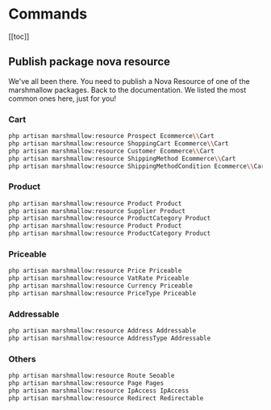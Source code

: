 # Commands

[[toc]]

## Publish package nova resource
We've all been there. You need to publish a Nova Resource of one of the marshmallow packages. Back to the documentation. We listed the most common ones here, just for you!

### Cart
```bash
php artisan marshmallow:resource Prospect Ecommerce\\Cart
php artisan marshmallow:resource ShoppingCart Ecommerce\\Cart
php artisan marshmallow:resource Customer Ecommerce\\Cart
php artisan marshmallow:resource ShippingMethod Ecommerce\\Cart
php artisan marshmallow:resource ShippingMethodCondition Ecommerce\\Cart
```

### Product
```bash
php artisan marshmallow:resource Product Product
php artisan marshmallow:resource Supplier Product
php artisan marshmallow:resource ProductCategory Product
php artisan marshmallow:resource Product Product
php artisan marshmallow:resource ProductCategory Product
```

### Priceable
```bash
php artisan marshmallow:resource Price Priceable
php artisan marshmallow:resource VatRate Priceable
php artisan marshmallow:resource Currency Priceable
php artisan marshmallow:resource PriceType Priceable
```

### Addressable
```bash
php artisan marshmallow:resource Address Addressable
php artisan marshmallow:resource AddressType Addressable
```

### Others
```bash
php artisan marshmallow:resource Route Seoable
php artisan marshmallow:resource Page Pages
php artisan marshmallow:resource IpAccess IpAccess
php artisan marshmallow:resource Redirect Redirectable
```

<EditOnGithub repo_name="ecommerce" edit_url="git/submodules.md"/>
